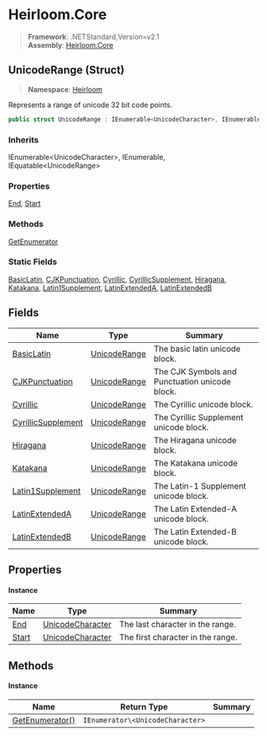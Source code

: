 # Heirloom.Core

> **Framework**: .NETStandard,Version=v2.1  
> **Assembly**: [Heirloom.Core][0]

## UnicodeRange (Struct)

> **Namespace**: [Heirloom][0]

Represents a range of unicode 32 bit code points.

```cs
public struct UnicodeRange : IEnumerable<UnicodeCharacter>, IEnumerable, IEquatable<UnicodeRange>
```

### Inherits

IEnumerable\<UnicodeCharacter>, IEnumerable, IEquatable\<UnicodeRange>

### Properties

[End][1], [Start][2]

### Methods

[GetEnumerator][3]

### Static Fields

[BasicLatin][4], [CJKPunctuation][5], [Cyrillic][6], [CyrillicSupplement][7], [Hiragana][8], [Katakana][9], [Latin1Supplement][10], [LatinExtendedA][11], [LatinExtendedB][12]

## Fields

| Name                    | Type               | Summary                                        |
|-------------------------|--------------------|------------------------------------------------|
| [BasicLatin][4]         | [UnicodeRange][13] | The basic latin unicode block.                 |
| [CJKPunctuation][5]     | [UnicodeRange][13] | The CJK Symbols and Punctuation unicode block. |
| [Cyrillic][6]           | [UnicodeRange][13] | The Cyrillic unicode block.                    |
| [CyrillicSupplement][7] | [UnicodeRange][13] | The Cyrillic Supplement unicode block.         |
| [Hiragana][8]           | [UnicodeRange][13] | The Hiragana unicode block.                    |
| [Katakana][9]           | [UnicodeRange][13] | The Katakana unicode block.                    |
| [Latin1Supplement][10]  | [UnicodeRange][13] | The Latin-1 Supplement unicode block.          |
| [LatinExtendedA][11]    | [UnicodeRange][13] | The Latin Extended-A unicode block.            |
| [LatinExtendedB][12]    | [UnicodeRange][13] | The Latin Extended-B unicode block.            |

## Properties

#### Instance

| Name       | Type                   | Summary                           |
|------------|------------------------|-----------------------------------|
| [End][1]   | [UnicodeCharacter][14] | The last character in the range.  |
| [Start][2] | [UnicodeCharacter][14] | The first character in the range. |

## Methods

#### Instance

| Name                 | Return Type                      | Summary |
|----------------------|----------------------------------|---------|
| [GetEnumerator()][3] | `IEnumerator\<UnicodeCharacter>` |         |

[0]: ../../Heirloom.Core.md
[1]: UnicodeRange/End.md
[2]: UnicodeRange/Start.md
[3]: UnicodeRange/GetEnumerator.md
[4]: UnicodeRange/BasicLatin.md
[5]: UnicodeRange/CJKPunctuation.md
[6]: UnicodeRange/Cyrillic.md
[7]: UnicodeRange/CyrillicSupplement.md
[8]: UnicodeRange/Hiragana.md
[9]: UnicodeRange/Katakana.md
[10]: UnicodeRange/Latin1Supplement.md
[11]: UnicodeRange/LatinExtendedA.md
[12]: UnicodeRange/LatinExtendedB.md
[13]: UnicodeRange.md
[14]: UnicodeCharacter.md
